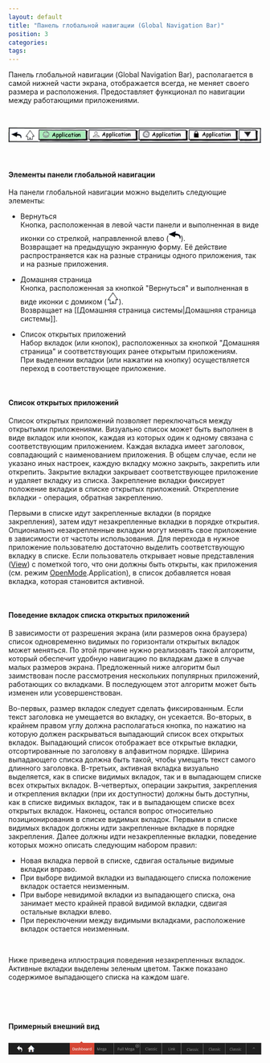 ```yaml
---
layout: default
title: "Панель глобальной навигации (Global Navigation Bar)"
position: 3
categories: 
tags: 
---
```


Панель глобальной навигации (Global Navigation Bar), располагается в самой нижней части экрана, отображается всегда, не меняет своего размера и расположения. Предоставляет функционал по навигации между работающими приложениями.

   

![](GlobalNavigationBar.png)

   

#### Элементы панели глобальной навигации

На панели глобальной навигации можно выделить следующие элементы:

* Вернуться  
Кнопка, расположенная в левой части панели и выполненная в виде иконки со стрелкой, направленной влево (![](Back.png)).  
Возвращает на предыдущую экранную форму. Её действие распространяется как на разные страницы одного приложения, так и на разные приложения.

* Домашняя страница  
Кнопка, расположенная за кнопкой "Вернуться" и выполненная в виде иконки с домиком (![](Home.png)).  
Возвращает на [[Домашняя страница системы|Домашняя страница системы]].

* Список открытых приложений  
Набор вкладок (или кнопок), расположенных за кнопкой "Домашняя страница" и соответствующих ранее открытым приложениям.  
При выделении вкладки (или нажатии на кнопку) осуществляется переход в соответствующее приложение.

 

#### Список открытых приложений

Список открытых приложений позволяет переключаться между открытыми приложениями. Визуально список может быть выполнен в виде вкладок или кнопок, каждая из которых один к одному связана с соответствующим приложением. Каждая вкладка имеет заголовок, совпадающий с наименованием приложения. В общем случае, если не указано иных настроек, каждую вкладку можно закрыть, закрепить или открепить. Закрытие вкладки закрывает соответствующее приложение и удаляет вкладку из списка. Закрепление вкладки фиксирует положение вкладки в списке открытых приложений. Открепление вкладки - операция, обратная закреплению.

Первыми в списке идут закрепленные вкладки (в порядке закрепления), затем идут незакрепленные вкладки в порядке открытия. Опционально незакрепленные вкладки могут менять свое приложение в зависимости от частоты использования. Для перехода в нужное приложение пользователю достаточно выделить соответствующую вкладку в списке. Если пользователь открывает новые представления ([View](http://demo.infinnity.ru:8081/display/MC/View)) с пометкой того, что они должны быть открыты, как приложения (см. режим [OpenMode](http://demo.infinnity.ru:8081/display/MC/OpenMode).Application), в список добавляется новая вкладка, которая становится активной.

 

#### Поведение вкладок списка открытых приложений

В зависимости от разрешения экрана (или размеров окна браузера) список одновременно видимых по горизонтали открытых вкладок может меняться. По этой причине нужно реализовать такой алгоритм, который обеспечит удобную навигацию по вкладкам даже в случае малых размеров экрана. Предложенный ниже алгоритм был заимствован после рассмотрения нескольких популярных приложений, работающих со вкладками. В последующем этот алгоритм может быть изменен или усовершенствован.

Во-первых, размер вкладок следует сделать фиксированным. Если текст заголовка не умещается во вкладку, он усекается. Во-вторых, в крайнем правом углу должна располагаться кнопка, по нажатию на которую должен раскрываться выпадающий список всех открытых вкладок. Выпадающий список отображает все открытые вкладки, отсортированные по заголовку в алфавитном порядке. Ширина выпадающего списка должна быть такой, чтобы умещать текст самого длинного заголовка. В-третьих, активная вкладка визуально выделяется, как в списке видимых вкладок, так и в выпадающем списке всех открытых вкладок. В-четвертых, операции закрытия, закрепления и открепления вкладки (при их доступности) должны быть доступны, как в списке видимых вкладок, так и в выпадающем списке всех открытых вкладок. Наконец, остался вопрос относительно позиционирования в списке видимых вкладок. Первыми в списке видимых вкладок должны идти закрепленные вкладке в порядке закрепления. Далее должны идти незакрепленные вкладки, поведение которых можно описать следующим набором правил:

* Новая вкладка первой в списке, сдвигая остальные видимые вкладки вправо.
* При выборе видимой вкладки из выпадающего списка положение вкладок остается неизменным.
* При выборе невидимой вкладки из выпадающего списка, она занимает место крайней правой видимой вкладки, сдвигая остальные вкладки влево.
* При переключении между видимыми вкладками, расположение вкладок остается неизменным.

  

Ниже приведена иллюстрация поведения незакрепленных вкладок. Активные вкладки выделены зеленым цветом. Также показано содержимое выпадающего списка на каждом шаге.

   



 

#### Примерный внешний вид

![](GlobalNavigationBar_Ex.png)

 

 

